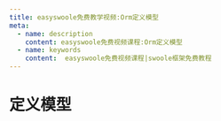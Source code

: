 ```yaml
---
title: easyswoole免费教学视频:Orm定义模型
meta:
  - name: description
    content: easyswoole免费视频课程:Orm定义模型
  - name: keywords
    content:  easyswoole免费视频课程|swoole框架免费教程
---
```

# 定义模型
<script type="text/javascript" src="/Js/Ckplayer/ckplayer.js"></script>
<div class="video" style="width: 50rem;height: 30rem;"></div>
<script type="text/javascript">
    var videoObject = {
    		container: '.video',
    		variable: 'player',
    		video:'http://video-oss.easyswoole.com/es-orm/2.%E5%AE%9A%E4%B9%89%E6%A8%A1%E5%9E%8B.mp4'
    	};
    var player=new ckplayer(videoObject);
</script>

